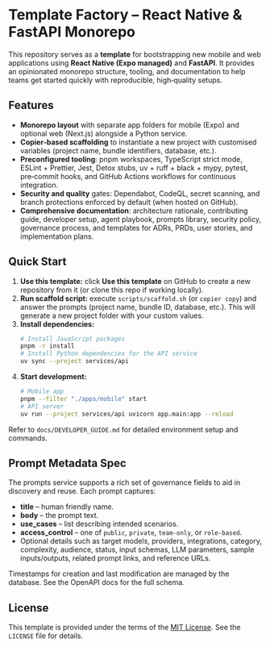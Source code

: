 # Template Factory – React Native & FastAPI Monorepo

This repository serves as a **template** for bootstrapping new mobile and web applications using **React Native (Expo managed)** and **FastAPI**.  It provides an opinionated monorepo structure, tooling, and documentation to help teams get started quickly with reproducible, high‑quality setups.

## Features

* **Monorepo layout** with separate app folders for mobile (Expo) and optional web (Next.js) alongside a Python service.
* **Copier‑based scaffolding** to instantiate a new project with customised variables (project name, bundle identifiers, database, etc.).
* **Preconfigured tooling**: pnpm workspaces, TypeScript strict mode, ESLint + Prettier, Jest, Detox stubs, uv + ruff + black + mypy, pytest, pre‑commit hooks, and GitHub Actions workflows for continuous integration.
* **Security and quality** gates: Dependabot, CodeQL, secret scanning, and branch protections enforced by default (when hosted on GitHub).
* **Comprehensive documentation**: architecture rationale, contributing guide, developer setup, agent playbook, prompts library, security policy, governance process, and templates for ADRs, PRDs, user stories, and implementation plans.

## Quick Start

1. **Use this template:** click **Use this template** on GitHub to create a new repository from it (or clone this repo if working locally).
2. **Run scaffold script:** execute `scripts/scaffold.sh` (or `copier copy`) and answer the prompts (project name, bundle ID, database, etc.).  This will generate a new project folder with your custom values.
3. **Install dependencies:**
   ```bash
   # Install JavaScript packages
   pnpm -r install
   # Install Python dependencies for the API service
   uv sync --project services/api
   ```
4. **Start development:**
   ```bash
   # Mobile app
   pnpm --filter "./apps/mobile" start
   # API server
   uv run --project services/api uvicorn app.main:app --reload
   ```

Refer to `docs/DEVELOPER_GUIDE.md` for detailed environment setup and commands.

## Prompt Metadata Spec

The prompts service supports a rich set of governance fields to aid in
discovery and reuse.  Each prompt captures:

* **title** – human friendly name.
* **body** – the prompt text.
* **use_cases** – list describing intended scenarios.
* **access_control** – one of `public`, `private`, `team-only`, or
  `role-based`.
* Optional details such as target models, providers, integrations,
  category, complexity, audience, status, input schemas, LLM parameters,
  sample inputs/outputs, related prompt links, and reference URLs.

Timestamps for creation and last modification are managed by the
database.  See the OpenAPI docs for the full schema.

## License

This template is provided under the terms of the [MIT License](LICENSE).  See the `LICENSE` file for details.